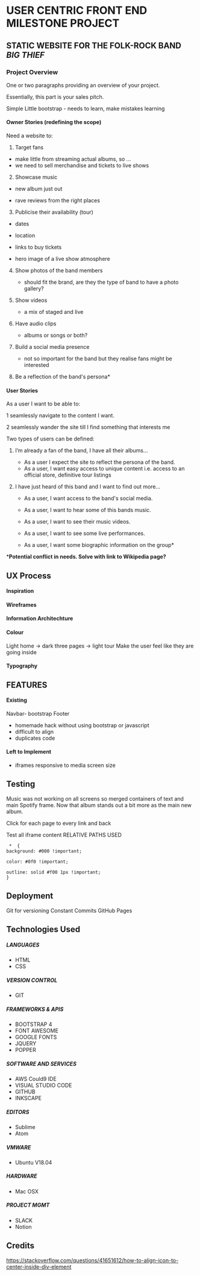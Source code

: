 # USER CENTRIC FRONT END MILESTONE PROJECT

## STATIC WEBSITE FOR THE FOLK-ROCK BAND _BIG THIEF_

### Project Overview

One or two paragraphs providing an overview of your project.

Essentially, this part is your sales pitch.

Simple
Little bootstrap - needs to learn, make mistakes learning


#### Owner Stories (redefining the scope)

Need a website to:

1. Target fans

 - make little from streaming actual albums, so ...
 - we need to sell merchandise and tickets to live shows

2. Showcase music

 - new album just out

 - rave reviews from the right places

3. Publicise their availability (tour)

 - dates

 - location

 - links to buy tickets

 - hero image of a live show atmosphere

4. Show photos of the band members

     - should fit the brand, are they the type of band to have a photo gallery?

5. Show videos
     - a mix of staged and live

6. Have audio clips

     - albums or songs or both?

7. Build a social media presence

    - not so important for the band but they realise fans might be interested

8. Be a reflection of the band's persona*

#### User Stories

As a user I want to be able to:

 1 seamlessly navigate to the content I want.

 2 seamlessly wander the site till I find something that interests me

Two types of users can be defined:

1. I’m already a fan of the band, I have all their albums…
    - As a user I expect the site to reflect the persona of the band.
    - As a user, I want easy access to unique content i.e. access to an official store, definitive tour listings

2. I have just heard of this band and I want to find out more…
    - As a user, I want access to the band's social media.

    - As a user, I want to hear some of this bands music.
    - As a user, I want to see their music videos.

    - As a user, I want to see some live performances.
    - As a user, I want some biographic information on the group*

***Potential conflict in needs. Solve with link to Wikipedia page?**

## UX Process

#### Inspiration

#### Wireframes

#### Information Architechture

#### Colour

Light home -> dark three pages -> light tour
Make the user feel like they are going inside

#### Typography



## FEATURES

#### Existing
 Navbar- bootstrap
 Footer
- homemade hack without using bootstrap or javascript
- difficult to align
- duplicates code

#### Left to Implement

- iframes responsive to media screen size

## Testing

Music was not working on all screens so merged containers of text and main Spotify frame.
Now that album stands out a bit more as the main new album.

 Click for each page to every link and back

Test all iframe content
RELATIVE PATHS USED

     *  {
    background: #000 !important;

    color: #0f0 !important;

    outline: solid #f00 1px !important;
    }

## Deployment

Git for versioning
Constant Commits
GitHub Pages

## Technologies Used

##### LANGUAGES
- HTML
- CSS

##### VERSION CONTROL
- GIT

##### FRAMEWORKS & APIS
- BOOTSTRAP 4
- FONT AWESOME
- GOOGLE FONTS
- JQUERY
- POPPER

##### SOFTWARE AND SERVICES
- AWS Could9 IDE
- VISUAL STUDIO CODE
- GITHUB
- INKSCAPE

##### EDITORS
- Sublime
- Atom

##### VMWARE
- Ubuntu V18.04

##### HARDWARE
- Mac OSX

##### PROJECT MGMT
- SLACK
- Notion

## Credits
https://stackoverflow.com/questions/41651612/how-to-align-icon-to-center-inside-div-element




